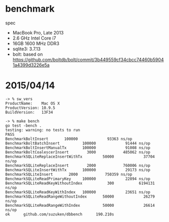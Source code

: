 # benchmark

spec

* MacBook Pro, Late 2013
* 2.6 GHz Intel Core i7
* 16GB 1600 MHz DDR3
* sqlite3: 3.7.13
* bolt: based on https://github.com/boltdb/bolt/commit/3b449559cf34cbcc74460b59041a4399d3226e5a

# 2015/04/14

	-> % sw_vers
	ProductName:    Mac OS X
	ProductVersion: 10.9.5
	BuildVersion:   13F34

	-> % make bench
	go test -bench .
	testing: warning: no tests to run
	PASS
	BenchmarkBoltInsert       100000             93363 ns/op
	BenchmarkBoltBatchInsert          100000             91444 ns/op
	BenchmarkBoltInsertManualTx       100000             91008 ns/op
	BenchmarkBoltCoalescerInsert        3000            485062 ns/op
	BenchmarkSQLiteReplaceInsertWithTx         50000             37704 ns/op
	BenchmarkSQLiteReplaceInsert        2000            760006 ns/op
	BenchmarkSQLiteInsertWithTx       100000             29173 ns/op
	BenchmarkSQLiteInsert       2000            750359 ns/op
	BenchmarkSQLiteReadPrimaryKey     100000             22894 ns/op
	BenchmarkSQLiteReadKeyWithoutIndex           300           6194131 ns/op
	BenchmarkSQLiteReadKeyWithIndex   100000             23651 ns/op
	BenchmarkSQLiteReadRangeWithoutIndex       50000             26279 ns/op
	BenchmarkSQLiteReadRangeWithIndex          50000             26614 ns/op
	ok      github.com/suzuken/dbbench      190.210s
